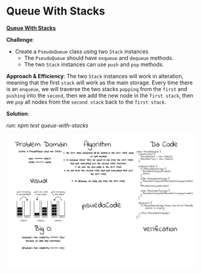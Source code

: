 # Queue With Stacks

[**Queue With Stacks**](./queue-with-stacks.js)

**Challenge**:
- Create a `PseudoQueue` class using two `Stack` instances
  - The `PseudoQueue` should have `enqueue` and `dequeue` methods.
  - The two `Stack` instances can use `push` and `pop` methods.

**Approach & Efficiency**: The two `Stack` instances will work in alteration, meaning that the first `stack` will work as the main storage. Every time there is an `enqueue`, we will traverse the two stacks `popping` from the `first` and `pushing` into the `second`, then we add the new node in the `first stack`, then we `pop` all nodes from the `second stack` back to the `first stack`.

**Solution**:

*run: npm test queue-with-stacks*

![queueWithStacks img](../../assets/queue-with-stacks.png)